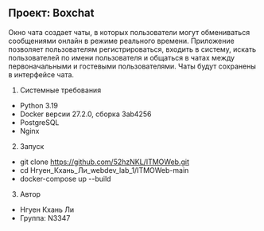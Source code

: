﻿Проект: Boxchat
----------------------------------
Окно чата создает чаты, в которых пользователи могут обмениваться сообщениями онлайн в режиме реального времени.
Приложение позволяет пользователям регистрироваться, входить в систему, искать пользователей по имени пользователя и общаться в чатах между первоначальными и гостевыми пользователями.
Чаты будут сохранены в интерфейсе чата.

1. Системные требования
- Python 3.19
- Docker версии 27.2.0, сборка 3ab4256
- PostgreSQL
- Nginx

2. Запуск
- git clone https://github.com/52hzNKL/ITMOWeb.git
- cd Нгуен_Кхань_Ли_webdev_lab_1/ITMOWeb-main
- docker-compose up --build  
    
3. Автор
- Нгуен Кхань Ли
- Группа: N3347
